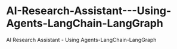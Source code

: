 # AI-Research-Assistant---Using-Agents-LangChain-LangGraph
AI Research Assistant - Using Agents-LangChain-LangGraph
